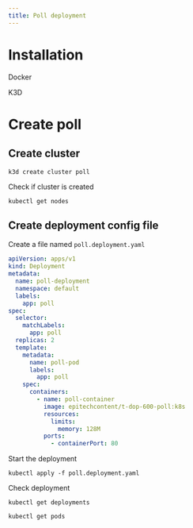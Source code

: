 ```yaml
---
title: Poll deployment
---
```


# Installation

Docker

K3D

# Create poll

## Create cluster

```
k3d create cluster poll
```

Check if cluster is created

```shell
kubectl get nodes
```

## Create deployment config file

Create a file named `poll.deployment.yaml`

```yaml
apiVersion: apps/v1
kind: Deployment
metadata:
  name: poll-deployment
  namespace: default
  labels:
    app: poll
spec:
  selector:
    matchLabels:
      app: poll
  replicas: 2
  template:
    metadata:
      name: poll-pod
      labels:
        app: poll
    spec:
      containers:
        - name: poll-container
          image: epitechcontent/t-dop-600-poll:k8s
          resources:
            limits:
              memory: 128M
          ports:
            - containerPort: 80
```

Start the deployment

```shell
kubectl apply -f poll.deployment.yaml
```

Check deployment

```shell
kubectl get deployments
```

```shell
kubectl get pods
```
